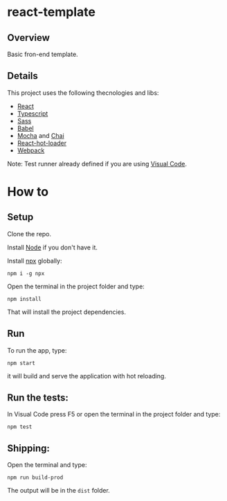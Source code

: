 # react-template

## Overview

Basic fron-end template. 

## Details
This project uses the following thecnologies and libs:

- [React](https://reactjs.org/)
- [Typescript](https://www.typescriptlang.org/)
- [Sass](https://sass-lang.com/)
- [Babel](https://babeljs.io/)
- [Mocha](https://mochajs.org/) and [Chai](https://www.chaijs.com/)
- [React-hot-loader](https://github.com/gaearon/react-hot-loader)
- [Webpack](https://webpack.js.org/)

Note: Test runner already defined if you are using [Visual Code](https://code.visualstudio.com/download).


# How to

## Setup
Clone the repo.

Install [Node](https://nodejs.org) if you don't have it.

Install [npx](https://www.npmjs.com/package/npx) globally:
```
npm i -g npx
```

Open the terminal in the project folder and type:
```
npm install
```
That will install the project dependencies. 

## Run

To run the app, type:

```
npm start
```
it will build and serve the application with hot reloading.



## Run the tests:

In Visual Code press F5 or open the terminal in the project folder and type:
```
npm test
```


## Shipping:

Open the terminal and type:
```
npm run build-prod
```
The output will be in the ```dist``` folder.